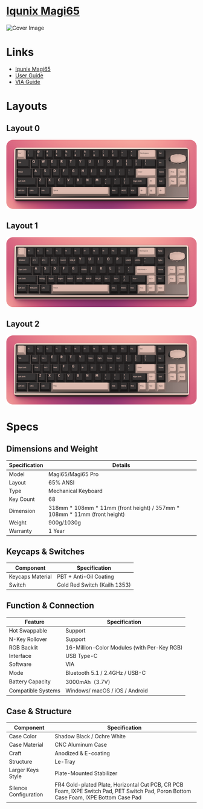 # [Iqunix Magi65](https://iqunix.com/products/magi65)

![Cover Image](https://iqunix.com/cdn/shop/files/20240701-170328_1683x.jpg)

# Links

- [Iqunix Magi65](https://iqunix.com/products/magi65)
- [User Guide](https://iqunix.com/blogs/news/magi65)
- [VIA Guide](https://iqunix.com/blogs/news/magi-65-via-guide)

# Layouts

## Layout 0
![Layout 0](layout0.png)

## Layout 1
![Layout 1](layout1.png)

## Layout 2
![Layout 2](layout2.png)



# Specs

## Dimensions and Weight
| Specification | Details                                                                   |
| ------------- | ------------------------------------------------------------------------- |
| Model         | Magi65/Magi65 Pro                                                         |
| Layout        | 65% ANSI                                                                  |
| Type          | Mechanical Keyboard                                                       |
| Key Count     | 68                                                                        |
| Dimension     | 318mm * 108mm * 11mm (front height) / 357mm * 108mm * 11mm (front height) |
| Weight        | 900g/1030g                                                                |
| Warranty      | 1 Year                                                                    |

## Keycaps & Switches
| Component        | Specification                |
| ---------------- | ---------------------------- |
| Keycaps Material | PBT + Anti-Oil Coating       |
| Switch           | Gold Red Switch (Kailh 1353) |

## Function & Connection
| Feature            | Specification                               |
| ------------------ | ------------------------------------------- |
| Hot Swappable      | Support                                     |
| N-Key Rollover     | Support                                     |
| RGB Backlit        | 16-Million-Color Modules (with Per-Key RGB) |
| Interface          | USB Type-C                                  |
| Software           | VIA                                         |
| Mode               | Bluetooth 5.1 / 2.4GHz / USB-C              |
| Battery Capacity   | 3000mAh（3.7V）                             |
| Compatible Systems | Windows/ macOS / iOS / Android              |

## Case & Structure
| Component             | Specification                                                                                                                         |
| --------------------- | ------------------------------------------------------------------------------------------------------------------------------------- |
| Case Color            | Shadow Black / Ochre White                                                                                                            |
| Case Material         | CNC Aluminum Case                                                                                                                     |
| Craft                 | Anodized & E-coating                                                                                                                  |
| Structure             | Le-Tray                                                                                                                               |
| Larger Keys Style     | Plate-Mounted Stabilizer                                                                                                              |
| Silence Configuration | FR4 Gold-plated Plate, Horizontal Cut PCB, CR PCB Foam, IXPE Switch Pad, PET Switch Pad, Poron Bottom Case Foam, IXPE Bottom Case Pad |

